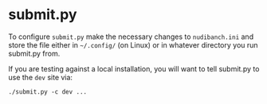 # submit.py

To configure `submit.py` make the necessary changes to `nudibanch.ini` and
store the file either in `~/.config/` (on Linux) or in whatever directory you
run submit.py from.

If you are testing against a local installation, you will want to tell
submit.py to use the `dev` site via:

    ./submit.py -c dev ...
